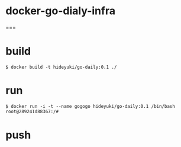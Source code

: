# docker-go-dialy-infra

===

# build

```
$ docker build -t hideyuki/go-daily:0.1 ./
``` 

# run

```
$ docker run -i -t --name gogogo hideyuki/go-daily:0.1 /bin/bash
root@289241d88367:/# 
```

# push
